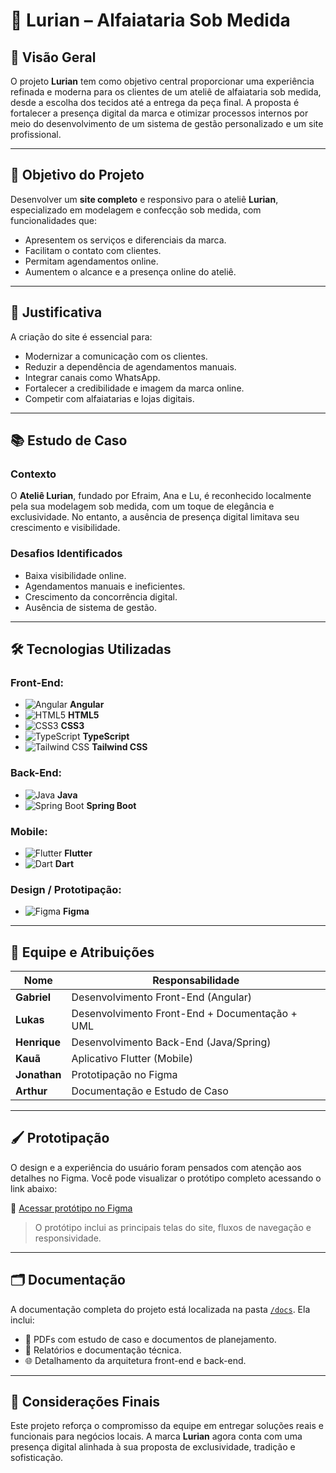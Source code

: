 # 🧵 Lurian – Alfaiataria Sob Medida

## 📌 Visão Geral

O projeto **Lurian** tem como objetivo central proporcionar uma experiência refinada e moderna para os clientes de um ateliê de alfaiataria sob medida, desde a escolha dos tecidos até a entrega da peça final. A proposta é fortalecer a presença digital da marca e otimizar processos internos por meio do desenvolvimento de um sistema de gestão personalizado e um site profissional.

---

## 🎯 Objetivo do Projeto

Desenvolver um **site completo** e responsivo para o ateliê **Lurian**, especializado em modelagem e confecção sob medida, com funcionalidades que:

- Apresentem os serviços e diferenciais da marca.
- Facilitam o contato com clientes.
- Permitam agendamentos online.
- Aumentem o alcance e a presença online do ateliê.

---

## 🧩 Justificativa

A criação do site é essencial para:

- Modernizar a comunicação com os clientes.
- Reduzir a dependência de agendamentos manuais.
- Integrar canais como WhatsApp.
- Fortalecer a credibilidade e imagem da marca online.
- Competir com alfaiatarias e lojas digitais.

---

## 📚 Estudo de Caso

### Contexto

O **Ateliê Lurian**, fundado por Efraim, Ana e Lu, é reconhecido localmente pela sua modelagem sob medida, com um toque de elegância e exclusividade. No entanto, a ausência de presença digital limitava seu crescimento e visibilidade.

### Desafios Identificados

- Baixa visibilidade online.
- Agendamentos manuais e ineficientes.
- Crescimento da concorrência digital.
- Ausência de sistema de gestão.

---

## 🛠️ Tecnologias Utilizadas

### Front-End:
- ![Angular](https://img.shields.io/badge/Angular-DD0031?style=flat&logo=angular&logoColor=white) **Angular**
- ![HTML5](https://img.shields.io/badge/HTML5-E34F26?style=flat&logo=html5&logoColor=white) **HTML5**
- ![CSS3](https://img.shields.io/badge/CSS3-1572B6?style=flat&logo=css3&logoColor=white) **CSS3**
- ![TypeScript](https://img.shields.io/badge/TypeScript-3178C6?style=flat&logo=typescript&logoColor=white) **TypeScript**
- ![Tailwind CSS](https://img.shields.io/badge/Tailwind_CSS-38B2AC?style=flat&logo=tailwind-css&logoColor=white) **Tailwind CSS**

### Back-End:
- ![Java](https://img.shields.io/badge/Java-007396?style=flat&logo=java&logoColor=white) **Java**
- ![Spring Boot](https://img.shields.io/badge/Spring_Boot-6DB33F?style=flat&logo=spring-boot&logoColor=white) **Spring Boot**

### Mobile:
- ![Flutter](https://img.shields.io/badge/Flutter-02569B?style=flat&logo=flutter&logoColor=white) **Flutter**
- ![Dart](https://img.shields.io/badge/Dart-0175C2?style=flat&logo=dart&logoColor=white) **Dart**

### Design / Prototipação:
- ![Figma](https://img.shields.io/badge/Figma-F24E1E?style=flat&logo=figma&logoColor=white) **Figma**

---

## 👥 Equipe e Atribuições

| Nome         | Responsabilidade                        |
|--------------|------------------------------------------|
| **Gabriel**  | Desenvolvimento Front-End (Angular)      |
| **Lukas**    | Desenvolvimento Front-End + Documentação + UML |
| **Henrique** | Desenvolvimento Back-End (Java/Spring)   |
| **Kauã**     | Aplicativo Flutter (Mobile)              |
| **Jonathan** | Prototipação no Figma                    |
| **Arthur**   | Documentação e Estudo de Caso            |

---

## 🖌️ Prototipação

O design e a experiência do usuário foram pensados com atenção aos detalhes no Figma. Você pode visualizar o protótipo completo acessando o link abaixo:

🔗 [Acessar protótipo no Figma](https://www.figma.com/design/D7g9KOFoLYjo0kQJ2khGIf/Prada-landing-page--Community-?node-id=0-1)

> O protótipo inclui as principais telas do site, fluxos de navegação e responsividade.

---

## 🗂️ Documentação

A documentação completa do projeto está localizada na pasta [`/docs`](./docs). Ela inclui:

- 📄 PDFs com estudo de caso e documentos de planejamento.
- 🧾 Relatórios e documentação técnica.
- 🌐 Detalhamento da arquitetura front-end e back-end.

---

## 📎 Considerações Finais

Este projeto reforça o compromisso da equipe em entregar soluções reais e funcionais para negócios locais. A marca **Lurian** agora conta com uma presença digital alinhada à sua proposta de exclusividade, tradição e sofisticação.
